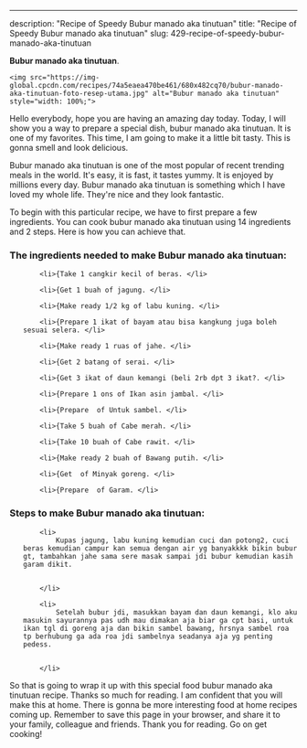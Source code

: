 ---
description: "Recipe of Speedy Bubur manado aka tinutuan"
title: "Recipe of Speedy Bubur manado aka tinutuan"
slug: 429-recipe-of-speedy-bubur-manado-aka-tinutuan

<p>
	<strong>Bubur manado aka tinutuan</strong>. 
	
</p>
<p>
	
	<img src="https://img-global.cpcdn.com/recipes/74a5eaea470be461/680x482cq70/bubur-manado-aka-tinutuan-foto-resep-utama.jpg" alt="Bubur manado aka tinutuan" style="width: 100%;">
	
	
</p>
<p>
	Hello everybody, hope you are having an amazing day today. Today, I will show you a way to prepare a special dish, bubur manado aka tinutuan. It is one of my favorites. This time, I am going to make it a little bit tasty. This is gonna smell and look delicious.
</p>
	
<p>
	
</p>
<p>
	Bubur manado aka tinutuan is one of the most popular of recent trending meals in the world. It's easy, it is fast, it tastes yummy. It is enjoyed by millions every day. Bubur manado aka tinutuan is something which I have loved my whole life. They're nice and they look fantastic.
</p>

<p>
To begin with this particular recipe, we have to first prepare a few ingredients. You can cook bubur manado aka tinutuan using 14 ingredients and 2 steps. Here is how you can achieve that.
</p>

<h3>The ingredients needed to make Bubur manado aka tinutuan:</h3>

<ol>
	
		<li>{Take 1 cangkir kecil of beras. </li>
	
		<li>{Get 1 buah of jagung. </li>
	
		<li>{Make ready 1/2 kg of labu kuning. </li>
	
		<li>{Prepare 1 ikat of bayam atau bisa kangkung juga boleh sesuai selera. </li>
	
		<li>{Make ready 1 ruas of jahe. </li>
	
		<li>{Get 2 batang of serai. </li>
	
		<li>{Get 3 ikat of daun kemangi (beli 2rb dpt 3 ikat?. </li>
	
		<li>{Prepare 1 ons of Ikan asin jambal. </li>
	
		<li>{Prepare  of Untuk sambel. </li>
	
		<li>{Take 5 buah of Cabe merah. </li>
	
		<li>{Take 10 buah of Cabe rawit. </li>
	
		<li>{Make ready 2 buah of Bawang putih. </li>
	
		<li>{Get  of Minyak goreng. </li>
	
		<li>{Prepare  of Garam. </li>
	
</ol>
<p>
	
</p>

<h3>Steps to make Bubur manado aka tinutuan:</h3>

<ol>
	
		<li>
			Kupas jagung, labu kuning kemudian cuci dan potong2, cuci beras kemudian campur kan semua dengan air yg banyakkkk bikin bubur gt, tambahkan jahe sama sere masak sampai jdi bubur kemudian kasih garam dikit.
			
			
		</li>
	
		<li>
			Setelah bubur jdi, masukkan bayam dan daun kemangi, klo aku masukin sayurannya pas udh mau dimakan aja biar ga cpt basi, untuk ikan tgl di goreng aja dan bikin sambel bawang, hrsnya sambel roa tp berhubung ga ada roa jdi sambelnya seadanya aja yg penting pedess.
			
			
		</li>
	
</ol>

<p>
	
</p>

<p>
	So that is going to wrap it up with this special food bubur manado aka tinutuan recipe. Thanks so much for reading. I am confident that you will make this at home. There is gonna be more interesting food at home recipes coming up. Remember to save this page in your browser, and share it to your family, colleague and friends. Thank you for reading. Go on get cooking!
</p>
